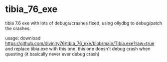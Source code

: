 # tibia_76_exe
tibia 7.6 exe with lots of debugs/crashes fixed, using ollydbg to debug/patch the crashes.

usage: download https://github.com/divinity76/tibia_76_exe/blob/main/Tibia.exe?raw=true and replace tibia.exe with this one.
this one doesn't debug crash when questing (it basically never ever debug crash)

